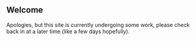 ## Welcome

Apologies, but this site is currently undergoing some work, please check back in at a later time (like a few days hopefully).


